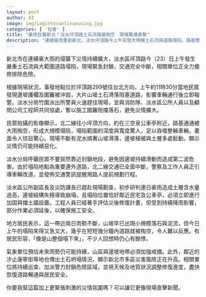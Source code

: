```yaml
---
layout: post
author: AI
image: img/Logintocontinueusing.jpg
categories: [ '社會' ]
title: "豪雨狂襲新北！淡水坪頂路土石流路基掏空　現場驚魂直擊"  
description: "連續豪雨重創新北，淡水坪頂路今上午突發大規模土石流與道路塌陷，路基整片掏空如巨口吞車，泥水狂湧、邊坡搖搖欲墜，警消急封路搶修，民眾驚呼如山崩瞬落，災情隨時恐再惡化。"  "
---
```

新北市在連續豪大雨的侵襲下災情持續擴大，淡水區坪頂路今（23）日上午發生嚴重土石流與大範圍道路塌陷，現場緊急封鎖，交通完全中斷，相關單位正全力搶修排除危險。  

根據現場狀況，事發地點位於坪頂路299號往台北方向，上午約11時30分當地民眾發現邊坡護欄及圍籬被沖毀，大片山坡土石滑落阻塞道路，影響車輛通行後立即報警。淡水分局竹圍派出所警員火速趕往現場，並與消防隊、淡水區公所人員以及顧問公司工程師共同協處，暫以施工圍籬阻擋落石，避免災情擴大。  

民眾拍攝的影像顯示，北二線往小坪頂方向，約在三空泉公車亭附近，路基通通被大雨掏空，形成大規模塌陷，塌陷範圍的深度與寬度驚人，足以吞噬整輛車輛，畫面令人怵目驚心。現場不斷有泥水順著山坡滑落，邊坡植被與土層多處鬆動，顯示災情仍可能持續惡化。  

淡水分局呼籲民眾不要貿然靠近封鎖地段，避免因邊坡持續滑動而造成第二波危害。由於塌陷地點為重要連外道路，北二線交通已全面中斷，警察及工作人員正引導車輛改道，並發佈交通警訊提醒用路人提前規劃行程。  

淡水區公所副區長及災防課長已趕赴現場勘查，初步研判連日豪雨造成土層含水量過高，邊坡結構失穩導致崩塌，且塌陷位置恰好鄰近民宅及公車亭，必須立即進行加固與擋土牆設置。工程人員已經著手評估災後修復計畫，但受到持續降雨影響，部分作業必須延後，以確保施工安全。  

地方居民表示，這一帶近兩日雨勢不斷，山坡早已出現小規模落石與泥流，但今日上午的塌陷來得又急又大，幾乎在短短幾分鐘內道路就被掏空，令人難以反應。有居民形容，「像是山整個塌下來」，不少人回想時仍心有餘悸。  

氣象單位預估未來雨勢仍可能持續，山區與邊坡地帶必須加強戒備。此外，鄰近的汐止康寧街等地也傳出土石坍塌情況，顯示新北市多區災害風險正在升高。相關單位將持續巡查、加派警力封鎖危險區域，並視天候及地質狀況調整修復進度，盡快恢復道路暢通與居民安全。  

你要我幫這篇加上更緊張刺激的災情氛圍嗎？可以讓它更像現場直擊新聞。